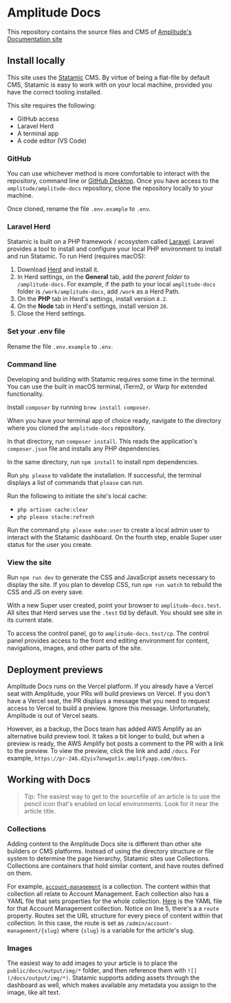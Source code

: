 <!--vale off-->
# Amplitude Docs

This repository contains the source files and CMS of [Amplitude's Documentation site](https://amplitude.com/docs)

## Install locally

This site uses the [Statamic](https://statamic.com) CMS. By virtue of being a flat-file by default CMS, Statamic is easy to work with on your local machine, provided you have the correct tooling installed.

This site requires the following:
- GitHub access
- Laravel Herd
- A terminal app
- A code editor (VS Code)

### GitHub

You can use whichever method is more comfortable to interact with the repository, command line or [GitHub Desktop](https://desktop.github.com/). Once you have access to the `amplitude/amplitude-docs` repository, clone the repository locally to your machine.

Once cloned, rename the file `.env.example` to `.env`.

### Laravel Herd

Statamic is built on a PHP framework / ecosystem called [Laravel](https://laravel.com). Laravel provides a tool to install and configure your local PHP environment to install and run Statamic. To run Herd (requires macOS):

1. Download [Herd](https://herd.laravel.com/) and install it.
2. In Herd settings, on the **General** tab, add the *parent folder* to `/amplitude-docs`. For example, if the path to your local `amplitude-docs` folder is `/work/amplitude-docs`, add `/work` as a Herd Path.
3. On the **PHP** tab in Herd's settings, install version `8.2`.
4. On the **Node** tab in Herd's settings, install version `20`.
5. Close the Herd settings.

### Set your .env file

Rename the file `.env.example` to `.env`.

### Command line

Developing and building with Statamic requires some time in the terminal. You can use the built in macOS terminal, iTerm2, or Warp for extended functionality.

Install `composer` by running `brew install composer`.

When you have your terminal app of choice ready, navigate to the directory where you cloned the `amplitude-docs` repository.

In that directory, run `composer install`. This reads the application's `composer.json` file and installs any PHP dependencies.

In the same directory, run `npm install` to install npm dependencies.

Run `php please` to validate the installation. If successful, the terminal displays a list of commands that `please` can run.

Run the following to initiate the site's local cache:

- `php artisan cache:clear`
- `php please stache:refresh`

Run the command `php please make:user` to create a local admin user to interact with the Statamic dashboard. On the fourth step, enable Super user status for the user you create.

### View the site

Run `npm run dev` to generate the CSS and JavaScript assets necessary to display the site. If you plan to develop CSS, run `npm run watch` to rebuild the CSS and JS on every save.

With a new Super user created, point your browser to `amplitude-docs.test`. All sites that Herd serves use the `.test` tld by default. You should see site in its current state.

To access the control panel, go to `amplitude-docs.test/cp`. The control panel provides access to the front end editing environment for content, navigations, images, and other parts of the site.

## Deployment previews

Amplitude Docs runs on the Vercel platform. If you already have a Vercel seat with Amplitude, your PRs will build previews on Vercel. If you don't have a Vercel seat, the PR displays a message that you need to request access to Vercel to build a preview. Ignore this message. Unfortunately, Amplitude is out of Vercel seats.

However, as a backup, the Docs team has added AWS Amplify as an alternative build preview tool. It takes a bit longer to build, but when a preview is ready, the AWS Amplify bot posts a comment to the PR with a link to the preview. To view the preview, click the link and add `/docs`. For example, `https://pr-246.d2yiv7onwgut1v.amplifyapp.com/docs`. 

## Working with Docs

> Tip: The easiest way to get to the sourcefile of an article is to use the pencil icon that's enabled on local environments. Look for it near the article title.

### Collections

Adding content to the Amplitude Docs site is different than other site builders or CMS platforms. Instead of using the directory structure or file system to determine the page hierarchy, Statamic sites use Collections. Collections are containers that hold similar content, and have routes defined on them. 

For example, [`account-management`](https://github.com/amplitude/amplitude-docs/tree/main/content/collections/account-management/en) is a collection. The content within that collection all relate to Account Management. Each collection also has a YAML file that sets properties for the whole collection. [Here](https://github.com/amplitude/amplitude-docs/blob/main/content/collections/account-management.yaml) is the YAML file for that Account Management collection. Notice on line 5, there's a a `route` property. Routes set the URL structure for every piece of content within that collection. In this case, the route is set as `/admin/account-management/{slug}` where `{slug}` is a variable for the article's slug.

### Images

The easiest way to add images to your article is to place the `public/docs/output/img/*` folder, and then reference them with `![](/docs/output/img/*)`. Statamic supports adding assets through the dashboard as well, which makes available any metadata you assign to the image, like alt text.
